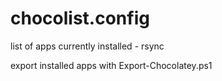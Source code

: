 # chocolist.config
list of apps currently installed - rsync

export installed apps with Export-Chocolatey.ps1
  
